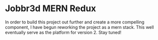 # Jobbr3d MERN Redux

In order to build this project out further and create a more compelling component, I have begun reworking the project as a mern stack. This well eventually serve as the platform for version 2.
Stay tuned!
